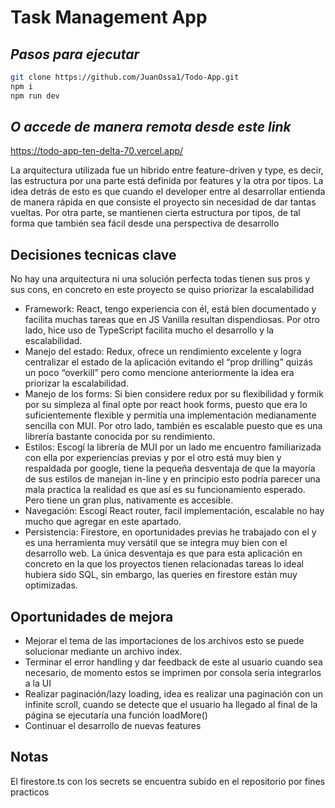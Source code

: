 # Task Management App
## _Pasos para ejecutar_

```sh
git clone https://github.com/JuanOssa1/Todo-App.git
npm i
npm run dev
```
## _O accede de manera remota desde este link_
https://todo-app-ten-delta-70.vercel.app/

La arquitectura utilizada fue un hibrido entre feature-driven y type, es decir, las estructura por una parte está definida por features y la otra por tipos. La idea detrás de esto es que cuando el developer entre al desarrollar entienda de manera rápida en que consiste el proyecto sin necesidad de dar tantas vueltas. Por otra parte, se mantienen cierta estructura por tipos, de tal forma que también sea fácil desde una perspectiva de desarrollo
## Decisiones tecnicas clave
No hay una arquitectura ni una solución perfecta todas tienen sus pros y sus cons, en concreto en este proyecto se quiso priorizar la escalabilidad

- Framework: React, tengo experiencia con él, está bien documentado y facilita muchas tareas que en JS Vanilla resultan dispendiosas. Por otro lado, hice uso de TypeScript facilita mucho el desarrollo y la escalabilidad.
- Manejo del estado: Redux, ofrece un rendimiento excelente y logra centralizar el estado de la aplicación evitando el “prop drilling” quizás un poco “overkill” pero como mencione anteriormente la idea era priorizar la escalabilidad.
- Manejo de los forms: Si bien considere redux por su flexibilidad y formik por su simpleza al final opte por react hook forms, puesto que era lo suficientemente flexible y permitía una implementación medianamente sencilla con MUI. Por otro lado, también es escalable puesto que es una librería bastante conocida por su rendimiento.
- Estilos: Escogí la librería de MUI por un lado me encuentro familiarizada con ella por experiencias previas y por el otro está muy bien y respaldada por google, tiene la pequeña desventaja de que la mayoría de sus estilos de manejan in-line y en principio esto podría parecer una mala practica la realidad es que así es su funcionamiento esperado. Pero tiene un gran plus, nativamente es accesible.
- Navegación: Escogí React router, facil implementación, escalable no hay mucho que agregar en este apartado.
- Persistencia: Firestore, en oportunidades previas he trabajado con el y es una herramienta muy versátil que se integra muy bien con el desarrollo web. La única desventaja es que para esta aplicación en concreto en la que los proyectos tienen relacionadas tareas lo ideal hubiera sido SQL, sin embargo, las queries en firestore están muy optimizadas.

## Oportunidades de mejora
- Mejorar el tema de las importaciones de los archivos esto se puede solucionar mediante un archivo index.
- Terminar el error handling y dar feedback de este al usuario cuando sea necesario, de momento estos se imprimen por consola seria integrarlos a la UI
- Realizar paginación/lazy loading, idea es realizar una paginación con un infinite scroll, cuando se detecte que el usuario ha llegado al final de la página se ejecutaría una función loadMore() 
- Continuar el desarrollo de nuevas features
## Notas
El firestore.ts con los secrets se encuentra subido en el repositorio por fines practicos

